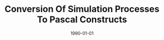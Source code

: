 ---
title: "Conversion Of Simulation Processes To Pascal Constructs"
date: 1990-01-01
venue: ""
paperurl: https://doi.org/10.1002/spe.4380200206
authors: "Brian A Malloy and Mary Lou Soffa"
awards: ""
---